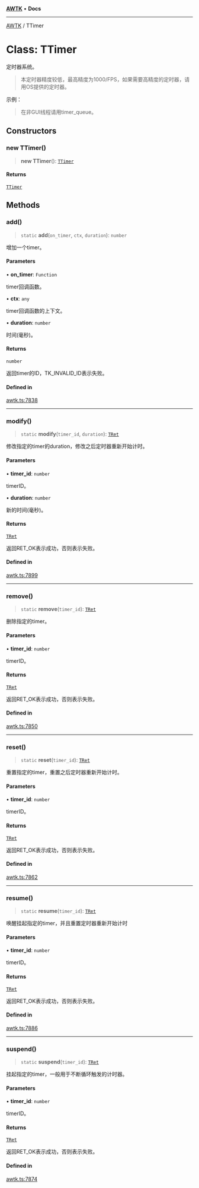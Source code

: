 [**AWTK**](../README.md) • **Docs**

***

[AWTK](../globals.md) / TTimer

# Class: TTimer

定时器系统。

> 本定时器精度较低，最高精度为1000/FPS，如果需要高精度的定时器，请用OS提供的定时器。

示例：

> 在非GUI线程请用timer\_queue。

## Constructors

### new TTimer()

> **new TTimer**(): [`TTimer`](TTimer.md)

#### Returns

[`TTimer`](TTimer.md)

## Methods

### add()

> `static` **add**(`on_timer`, `ctx`, `duration`): `number`

增加一个timer。

#### Parameters

• **on\_timer**: `Function`

timer回调函数。

• **ctx**: `any`

timer回调函数的上下文。

• **duration**: `number`

时间(毫秒)。

#### Returns

`number`

返回timer的ID，TK_INVALID_ID表示失败。

#### Defined in

[awtk.ts:7838](https://github.com/zlgopen/awtk-binding/blob/a700388ad7cc060c10001c4cf776a40433e0a4e7/tools/code_gen/js/output/awtk.ts#L7838)

***

### modify()

> `static` **modify**(`timer_id`, `duration`): [`TRet`](../enumerations/TRet.md)

修改指定的timer的duration，修改之后定时器重新开始计时。

#### Parameters

• **timer\_id**: `number`

timerID。

• **duration**: `number`

新的时间(毫秒)。

#### Returns

[`TRet`](../enumerations/TRet.md)

返回RET_OK表示成功，否则表示失败。

#### Defined in

[awtk.ts:7899](https://github.com/zlgopen/awtk-binding/blob/a700388ad7cc060c10001c4cf776a40433e0a4e7/tools/code_gen/js/output/awtk.ts#L7899)

***

### remove()

> `static` **remove**(`timer_id`): [`TRet`](../enumerations/TRet.md)

删除指定的timer。

#### Parameters

• **timer\_id**: `number`

timerID。

#### Returns

[`TRet`](../enumerations/TRet.md)

返回RET_OK表示成功，否则表示失败。

#### Defined in

[awtk.ts:7850](https://github.com/zlgopen/awtk-binding/blob/a700388ad7cc060c10001c4cf776a40433e0a4e7/tools/code_gen/js/output/awtk.ts#L7850)

***

### reset()

> `static` **reset**(`timer_id`): [`TRet`](../enumerations/TRet.md)

重置指定的timer，重置之后定时器重新开始计时。

#### Parameters

• **timer\_id**: `number`

timerID。

#### Returns

[`TRet`](../enumerations/TRet.md)

返回RET_OK表示成功，否则表示失败。

#### Defined in

[awtk.ts:7862](https://github.com/zlgopen/awtk-binding/blob/a700388ad7cc060c10001c4cf776a40433e0a4e7/tools/code_gen/js/output/awtk.ts#L7862)

***

### resume()

> `static` **resume**(`timer_id`): [`TRet`](../enumerations/TRet.md)

唤醒挂起指定的timer，并且重置定时器重新开始计时

#### Parameters

• **timer\_id**: `number`

timerID。

#### Returns

[`TRet`](../enumerations/TRet.md)

返回RET_OK表示成功，否则表示失败。

#### Defined in

[awtk.ts:7886](https://github.com/zlgopen/awtk-binding/blob/a700388ad7cc060c10001c4cf776a40433e0a4e7/tools/code_gen/js/output/awtk.ts#L7886)

***

### suspend()

> `static` **suspend**(`timer_id`): [`TRet`](../enumerations/TRet.md)

挂起指定的timer，一般用于不断循环触发的计时器。

#### Parameters

• **timer\_id**: `number`

timerID。

#### Returns

[`TRet`](../enumerations/TRet.md)

返回RET_OK表示成功，否则表示失败。

#### Defined in

[awtk.ts:7874](https://github.com/zlgopen/awtk-binding/blob/a700388ad7cc060c10001c4cf776a40433e0a4e7/tools/code_gen/js/output/awtk.ts#L7874)
